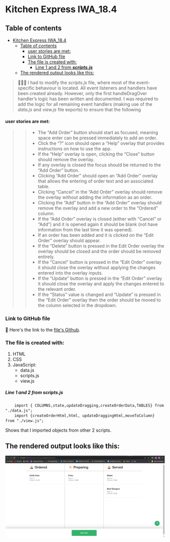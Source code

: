 # Kitchen Express IWA_18.4 

## Table of contents
- [Kitchen Express IWA\_18.4](#kitchen-express-iwa_184)
  - [Table of contents](#table-of-contents)
      - [user stories are met:](#user-stories-are-met)
    - [Link to GitHub file](#link-to-github-file)
    - [The file is created with:](#the-file-is-created-with)
        - [Line 1 and 2 from ***scripts.js***](#line-1-and-2-from-scriptsjs)
  - [The rendered output looks like this:](#the-rendered-output-looks-like-this)

> 👩🏾‍💻 I had to modify the *scripts.js* file, where most of the event-specific behaviour is located. All event listeners and handlers have been created already. However, only the first handleDragOver handler’s logic has been written and documented. I was required to add the logic for all remaining event handlers (making use of the *data.js* and *view.js* file exports) to ensure that the following 
#### user stories are met:
> 
>>    - The “Add Order” button should start as focused, meaning space enter can be pressed immediately to add an order.
>>    - Click the “?” icon should open a “Help” overlay that provides instructions on how to use the app.
>>    - If the “Help” overlay is open, clicking the “Close” button should remove the overlay.
>>    - If any overlay is closed the focus should be returned to the “Add Order” button.
>>    - Clicking “Add Order” should open an “Add Order” overlay that allows the entering of order text and an associated table.
>>    - Clicking “Cancel” in the “Add Order” overlay should remove the overlay without adding the information as an order.
>>    - Clicking the “Add” button in the “Add Order” overlay should remove the overlay and add a new order to the “Ordered” column.
>>    - If the “Add Order” overlay is closed (either with “Cancel” or “Add”) and it is opened again it should be blank (not have information from the last time it was opened).
>>    - If an order has been added and it is clicked on the “Edit Order” overlay should appear.
>>    - If the “Delete” button is pressed in the Edit Order overlay the overlay should be closed and the order should be removed entirely.
>>    - If the “Cancel” button is pressed in the “Edit Order” overlay it should close the overlay without applying the changes entered into the overlay inputs.
>>    - If the “Update” button is pressed in the “Edit Order” overlay it should close the overlay and apply the changes entered to the relevant order.
>>    - If the “Status” value is changed and “Update” is pressed in the “Edit Order” overlay then the order should be moved to the column selected in the dropdown.
>

### Link to GitHub file

🔗 Here's the link to the [file's Github](https://github.com/Ato-Mothibi/interactive-web-apps.git).

### The file is created with:

1. HTML 
2. CSS
3. JavaScript: 
    - data.js
    - scripts.js
    - view.js

##### Line 1 and 2 from ***scripts.js***

        import { COLUMNS,state,updateDragging,createOrderData,TABLES} from "./data.js";
        import {createOrderHtml,html, updateDraggingHtml,moveToColumn} from "./view.js";   

Shows that I imported objects from other 2 scripts.

## The rendered output looks like this:

![Interphase of the project](image/interphase.png)